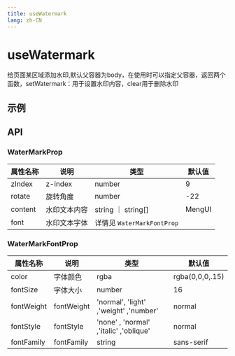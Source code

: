```yaml
---
title: useWatermark
lang: zh-CN
---
```


# useWatermark

给页面某区域添加水印,默认父容器为body，在使用时可以指定父容器，返回两个函数，setWatermark：用于设置水印内容，clear用于删除水印

## 示例

<preview path="../demos/useWatermark/demo-1.vue" title="基本使用" description=""></preview>

## API

### WaterMarkProp

|   属性名称     | 说明     | 类型    |    默认值   |
|  -------     | ------- | ------- | ------- |
| zIndex       | z-index | number  | 9     |
| rotate       | 旋转角度 | number  |  -22    |
| content       | 水印文本内容 | string ｜ string[]  | MengUI     |
| font       | 水印文本字体 | 详情见 `WaterMarkFontProp`  |      |

### WaterMarkFontProp

|   属性名称     | 说明     | 类型    |    默认值   |
|  -------     | ------- | ------- | ------- |
| color       | 字体颜色 | rgba  | rgba(0,0,0,.15)     |
| fontSize       | 字体大小 | number  |  16   |
| fontWeight       | fontWeight| 'normal', 'light' ,'weight' ,'number'  | normal    |
| fontStyle       | fontStyle| 'none' , 'normal' ,'italic' ,'oblique'  |  normal    |
| fontFamily       | fontFamily| string  |  sans-serif    |


